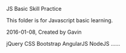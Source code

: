 JS Basic Skill Practice

This folder is for Javascript basic learning.

2016-01-08, Created by Gavin

jQuery
CSS
Bootstrap
AngularJS
NodeJS
......
